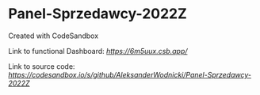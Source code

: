 # Panel-Sprzedawcy-2022Z
Created with CodeSandbox

Link to functional Dashboard: _https://6m5uux.csb.app/_

Link to source code: _https://codesandbox.io/s/github/AleksanderWodnicki/Panel-Sprzedawcy-2022Z_
